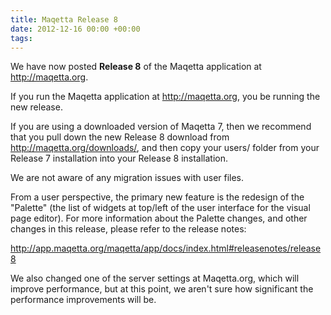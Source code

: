 ```yaml
---
title: Maqetta Release 8
date: 2012-12-16 00:00 +00:00
tags:
---
```


We have now posted **Release 8** of the Maqetta application at http://maqetta.org. 

If you run the Maqetta application at http://maqetta.org, you be running the new release. 

If you are using a downloaded version of Maqetta 7, then we recommend that you pull down the new Release 8 download from http://maqetta.org/downloads/, and then copy your users/ folder from your Release 7 installation into your Release 8 installation.

We are not aware of any migration issues with user files.

From  a user perspective, the primary new feature is the redesign of the  "Palette" (the list of widgets at top/left of the user interface for the  visual page editor). For more information about the Palette changes,  and other changes in this release, please refer to the release notes:

http://app.maqetta.org/maqetta/app/docs/index.html#releasenotes/release8

We also changed one of the server settings at Maqetta.org, which will  improve performance, but at this point, we aren't sure how significant  the performance improvements will be.